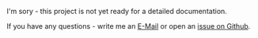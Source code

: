 I'm sory - this project is not yet ready for a detailed documentation.

If you have any questions - write me an [E-Mail](http://raphael.li/contact.html) or open an [issue on Github](https://github.com/raphiz/bookshelf/issues).
